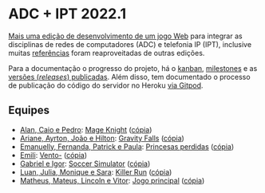 # ADC + IPT 2022.1

[Mais uma edição de desenvolvimento de um jogo Web](https://boidacarapreta.github.io) para integrar as disciplinas de redes de computadores (ADC) e telefonia IP (IPT), inclusive muitas [referências](referencias.md) foram reaproveitadas de outras edições.

Para a documentação o progresso do projeto, há o [kanban](//github.com/boidacarapreta/adcipt20221/projects/1?fullscreen=true), [milestones](//github.com/boidacarapreta/adcipt20221/milestones?direction=asc&sort=due_date&state=open) e as [versões (_releases_) publicadas](https://github.com/boidacarapreta/adcipt20221/releases). Além disso, tem documentado o processo de publicação do código do servidor no Heroku [via Gitpod](gh%2Bheroku.md).

## Equipes

- [Alan, Caio e Pedro](https://github.com/El-Gato-Gordo): [Mage Knight](https://github.com/El-Gato-Gordo/MageKnight) ([cópia](https://github.com/boidacarapreta/adcipt20221-El-Gato-Gordo-MageKnight)) 
- [Ariane, Ayrton, João e Hilton](https://github.com/ifscgf): [Gravity Falls](https://github.com/ifscgf/Gravity-Falls) ([cópia](https://github.com/boidacarapreta/adcipt20221-ifscgf-Gravity-Falls))
- [Emanuelly, Fernanda, Patrick e Paula](https://github.com/four-landia):  [Princesas perdidas](https://github.com/four-landia/Princesas-perdidas) ([cópia](https://github.com/boidacarapreta/adcipt20221-four-landia-Princesas-perdidas)) 
- [Emili](https://github.com/E-M-I-L-I):  [Vento-](https://github.com/E-M-I-L-I/Vento-) ([cópia](https://github.com/boidacarapreta/adcipt20221-E-M-I-L-I-Vento-)) 
- [Gabriel e Igor](https://github.com/gabgilds):  [Soccer Simulator](https://github.com/gabgilds/Soccer-Simulator) ([cópia](https://github.com/boidacarapreta/adcipt20221-gabgilds-Soccer-Simulator)) 
- [Luan, Julia, Monique e Sara](https://github.com/C-K-R-S):  [Killer Run](https://github.com/C-K-R-S/Killer-Run) ([cópia](https://github.com/boidacarapreta/adcipt20221-C-K-R-S-Killer-Run)) 
- [Matheus, Mateus, Lincoln e Vitor](https://github.com/whatsapp22):  [Jogo principal](https://github.com/whatsapp22/Jogo-principal) ([cópia](https://github.com/boidacarapreta/adcipt20221-whatsapp22-Jogo-principal)) 

